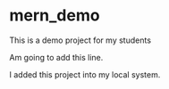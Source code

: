 # mern_demo
This is a demo project for my students

Am going to add this line.

I added this project into my local system.